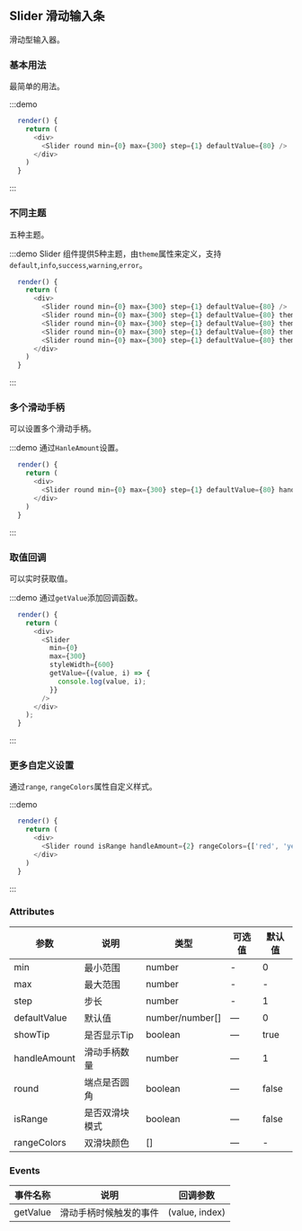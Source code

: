 ## Slider 滑动输入条
滑动型输入器。

### 基本用法

最简单的用法。

:::demo

```js
  render() {
    return (
      <div>
        <Slider round min={0} max={300} step={1} defaultValue={80} />
      </div>
    )
  }
```
:::

### 不同主题
五种主题。

:::demo Slider 组件提供5种主题，由`theme`属性来定义，支持`default`,`info`,`success`,`warning`,`error`。

```js
  render() {
    return (
      <div>
        <Slider round min={0} max={300} step={1} defaultValue={80} />
        <Slider round min={0} max={300} step={1} defaultValue={80} theme="info"/>
        <Slider round min={0} max={300} step={1} defaultValue={80} theme="success"/>
        <Slider round min={0} max={300} step={1} defaultValue={80} theme="warning"/>
        <Slider round min={0} max={300} step={1} defaultValue={80} theme="error"/>
      </div>
    )
  }
```
:::

### 多个滑动手柄

可以设置多个滑动手柄。

:::demo 通过`HanleAmount`设置。

```js
  render() {
    return (
      <div>
        <Slider round min={0} max={300} step={1} defaultValue={80} handleAmount={2} styleWidth={600} />
      </div>
    )
  }
```
:::

### 取值回调

可以实时获取值。

:::demo 通过`getValue`添加回调函数。

```js
  render() {
    return (
      <div>
        <Slider
          min={0} 
          max={300}
          styleWidth={600}
          getValue={(value, i) => {
            console.log(value, i);
          }}  
        />
      </div>
    );
  }
```
:::

### 更多自定义设置

通过`range`, `rangeColors`属性自定义样式。

:::demo

```js
  render() {
    return (
      <div>
        <Slider round isRange handleAmount={2} rangeColors={['red', 'yellow']} styleWidth={600} min={0} max={300} step={1} defaultValue={[80, 150]} />
      </div>
    )
  }
```
:::


### Attributes
| 参数      | 说明    | 类型      | 可选值       | 默认值   |
|---------- |-------- |---------- |-------------  |-------- |
| min     | 最小范围   | number  |   -            |    0    |
| max     | 最大范围   | number    |   - |     -   |
| step     | 步长   | number    |   - |     1   |
| defaultValue     | 默认值   | number/number[]    | — | 0   |
| showTip     | 是否显示Tip   | boolean   | — | true |
| handleAmount     | 滑动手柄数量   |  number | — | 1 |
| round     | 端点是否圆角   | boolean    | — | false   |
| isRange     | 是否双滑块模式   | boolean    | — | false   |
| rangeColors     | 双滑块颜色  |  []   | — | -   |

### Events
| 事件名称 | 说明 | 回调参数 |
|---------- |-------- |---------- |
| getValue | 滑动手柄时候触发的事件 | (value, index) |